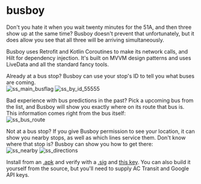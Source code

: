 # busboy
Don't you hate it when you wait twenty minutes for the 51A, and then three show up at the same time? Busboy doesn't prevent that unfortunately, but it does allow you see that all three will be arriving simultaneously. 

Busboy uses Retrofit and Kotlin Coroutines to make its network calls, and Hilt for dependency injection. It's built on MVVM design patterns and uses LiveData and all the standard fancy tools.
  
Already at a bus stop? Busboy can use your stop's ID to tell you what buses are coming.  
![ss_main_busflag](https://user-images.githubusercontent.com/18432394/162247071-748ed94e-ed3d-4908-bf64-f35099cebd75.png)
![ss_by_id_55555](https://user-images.githubusercontent.com/18432394/162247095-b32d2546-0376-4e90-818c-b0dcf021848e.png)


Bad experience with bus predictions in the past? Pick a upcoming bus from the list, and Busboy will show you exactly where on its route that bus is. This information comes right from the bus itself:  
 ![ss_bus_route](https://user-images.githubusercontent.com/18432394/161662287-150af353-df5c-4854-907e-eb04529a9095.png)
 
Not at a bus stop? If you give Busboy permission to see your location, it can show you nearby stops, as well as which lines service them. Don't know where that stop is? Busboy can show you how to get there:  
![ss_nearby](https://user-images.githubusercontent.com/18432394/161665876-e8664647-2891-4b45-9f89-e4ce29bf4574.png)
![ss_directions](https://user-images.githubusercontent.com/18432394/161662322-2f6549ed-71f8-4fb8-b4bb-631d73f8b6f6.png)


Install from an [.apk](https://www.taitsmith.com/apks/busboy_debug_2022-04-04.apk) and verify with a [.sig](https://www.taitsmith.com/apks/busboy_debug_2022-04-04.apk.sig) and [this key](https://www.taitsmith.com/apks/ts_public.key). You can also build it yourself from the source, but you'll need to supply AC Transit and Google API keys.
